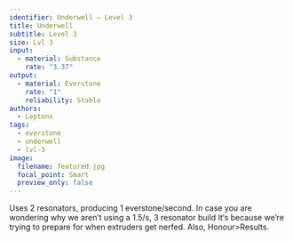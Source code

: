```yaml
---
identifier: Underwell – Level 3
title: Underwell
subtitle: Level 3
size: Lvl 3
input:
  - material: Substance
    rate: "3.37"
output:
  - material: Everstone
    rate: "1"
    reliability: Stable
authors:
  - Leptons
tags:
  - everstone
  - underwell
  - lvl-3
image:
  filename: featured.jpg
  focal_point: Smart
  preview_only: false
---
```

Uses 2 resonators, producing 1 everstone/second. In case you are wondering why we aren’t using a 1.5/s, 3 resonator build It‘s because we’re trying to prepare for when extruders get nerfed. Also, Honour>Results.